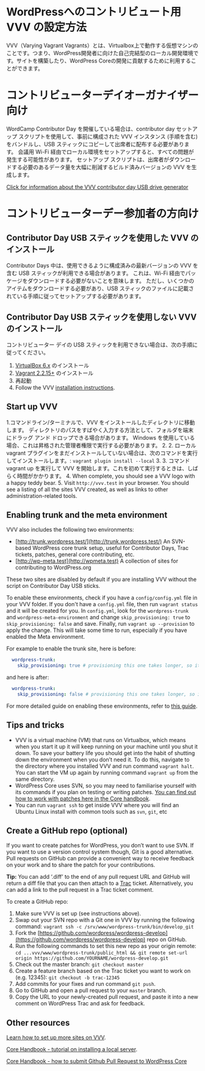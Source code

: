 # WordPressへのコントリビュート用 VVV の設定方法

VVV（Varying Vagrant Vagrants）とは、Virtualbox上で動作する仮想マシンのことです。つまり、WordPress開発者に向けた自己完結型のローカル開発環境です。サイトを構築したり、WordPress Coreの開発に貢献するために利用することができます。


# コントリビューターデイオーガナイザー向け

WordCamp Contributor Day を開催している場合は、contributor day セットアップ スクリプトを使用して、事前に構成された VVV インスタンス (手順を含む) をバンドルし、USB スティックにコピーして出席者に配布する必要があります。 会議用 Wi-Fi 経由でローカル環境をセットアップすると、すべての問題が発生する可能性があります。 セットアップ スクリプトは、出席者がダウンロードする必要のあるデータ量を大幅に削減するビルド済みバージョンの VVV を生成します。

[Click for information about the VVV contributor day USB drive generator](https://github.com/Varying-Vagrant-Vagrants/CD-USB-Generator)


# コントリビューターデー参加者の方向け


## Contributor Day USB スティックを使用した VVV のインストール

Contributor Days 中は、使用できるように構成済みの最新バージョンの VVV を含む USB スティックが利用できる場合があります。 これは、Wi-Fi 経由でパッケージをダウンロードする必要がないことを意味します。 ただし、いくつかのアイテムをダウンロードする必要があり、USB スティックのファイルに記載されている手順に従ってセットアップする必要があります。


## Contributor Day USB スティックを使用しない VVV のインストール

コントリビューター デイの USB スティックを利用できない場合は、次の手順に従ってください。

1. [ VirtualBox 6.x](https://www.virtualbox.org/wiki/Downloads) のインストール
2. [ Vagrant 2.2.15+](https://www.vagrantup.com/downloads.html) のインストール
3. 再起動
4. Follow the VVV [installation instructions](https://varyingvagrantvagrants.org/docs/en-US/installation/).

## Start up VVV

1.コマンドライン/ターミナルで、VVV をインストールしたディレクトリに移動します。 ディレクトリのパスをすばやく入力する方法として、フォルダを端末にドラッグ アンド ドロップできる場合があります。 Windows を使用している場合、これは昇格された管理者権限で実行する必要があります。
2. 2. ローカル vagrant プラグインをまだインストールしていない場合は、次のコマンドを実行してインストールします。: `vagrant plugin install --local`
3. 3. コマンド vagrant up を実行して VVV を開始します。これを初めて実行するときは、しばらく時間がかかります。
4. When complete, you should see a VVV logo with a happy teddy bear.
5. Visit `http://vvv.test` in your browser. You should see a listing of all the sites VVV created, as well as links to other administration-related tools.

## Enabling trunk and the meta environment

VVV also includes the following two environments:

*   [http://trunk.wordpress.test/](http://trunk.wordpress.test/) An SVN-based WordPress core trunk setup, useful for Contributor Days, Trac tickets, patches, general core contributing, etc.
*   [http://wp-meta.test](http://wpmeta.test) A collection of sites for contributing to WordPress.org

These two sites are disabled by default if you are installing VVV without the script on Contributor Day USB sticks. 

To enable these environments, check if you have a `config/config.yml` file in your VVV folder. If you don't have a `config.yml` file, then run `vagrant status` and it will be created for you. In `config.yml`, look for the `wordpress-trunk` and `wordpress-meta-environment` and change `skip_provisioning: true` to `skip_provisioning: false` and save. Finally, run `vagrant up --provision` to apply the change. This will take some time to run, especially if you have enabled the Meta environment.

For example to enable the trunk site, here is before:

```yaml
  wordpress-trunk:
    skip_provisioning: true # provisioning this one takes longer, so it's disabled by default
```

and here is after:

```yaml
  wordpress-trunk:
    skip_provisioning: false # provisioning this one takes longer, so it's disabled by default
```

For more detailed guide on enabling these environments, refer to [this guide](https://github.com/WordPress/meta-environment/blob/master/docs/install.md).


## Tips and tricks

*   VVV is a virtual machine (VM) that runs on Virtualbox, which means when you start it up it will keep running on your machine until you shut it down. To save your battery life you should get into the habit of shutting down the environment when you don’t need it. To do this, navigate to the directory where you installed VVV and run command `vagrant halt`. You can start the VM up again by running command `vagrant up` from the same directory.
*   WordPress Core uses SVN, so you may need to familiarise yourself with its commands if you plan on testing or writing patches. [You can find out how to work with patches here in the Core handbook](https://make.wordpress.org/core/handbook/tutorials/working-with-patches/).
*   You can run `vagrant ssh` to get inside VVV where you will find an Ubuntu Linux install with common tools such as `svn`, `git`, etc

## Create a GitHub repo (optional)

If you want to create patches for WordPress, you don’t want to use SVN. If you want to use a version control system though, Git is a good alternative. Pull requests on GitHub can provide a convenient way to receive feedback on your work and to share the patch for your contributions.

**Tip:** You can add ‘.diff’ to the end of any pull request URL and GitHub will return a diff file that you can then attach to a [Trac](https://docs.google.com/document/d/1Q4u_dOuCNGoKpD2lD4mJujredAatevlIkuAzwFhakbM/edit#heading=h.v7ymrqrnqqm8) ticket. Alternatively, you can add a link to the pull request in a Trac ticket comment.

To create a GitHub repo:

1. Make sure VVV is set up (see instructions above).
2. Swap out your SVN repo with a Git one in VVV by running the following command: `vagrant ssh -c /srv/www/wordpress-trunk/bin/develop_git`
3. Fork the [https://github.com/wordpress/wordpress-develop](https://github.com/wordpress/wordpress-develop) repo on GitHub.
4. Run the following commands to set this new repo as your origin remote: `cd ...vvv/www/wordpress-trunk/public_html && git remote set-url origin https://github.com/YOURNAME/wordpress-develop.git`
5. Check out the master branch: `git checkout master`
6. Create a feature branch based on the Trac ticket you want to work on (e.g. 12345): `git checkout -b trac-12345`
7. Add commits for your fixes and run command `git push`.
8. Go to GitHub and open a pull request to your `master` branch.
9. Copy the URL to your newly-created pull request, and paste it into a new comment on WordPress Trac and ask for feedback.

## Other resources

[Learn how to set up more sites on VVV](https://varyingvagrantvagrants.org/docs/en-US/adding-a-new-site/).

[Core Handbook - tutorial on installing a local server](https://make.wordpress.org/core/handbook/tutorials/installing-a-local-server/).

[Core Handbook - how to submit Github Pull Request to WordPress Core](https://make.wordpress.org/core/handbook/contribute/git/github-pull-requests-for-code-review/)
